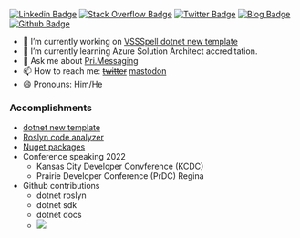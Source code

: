[![Linkedin Badge](https://img.shields.io/badge/-Peter%20Ritchie-blue?style=flat&logo=Linkedin&logoColor=white&link=https://www.linkedin.com/in/peteraritchie/)](https://www.linkedin.com/in/peteraritchie/)
[![Stack Overflow Badge](https://img.shields.io/badge/-Peter%20Ritchie-black?style=flat&logo=Stack%20Overflow&logoColor=orange&link=https://stackoverflow.com/users/5620/peter-ritchie)](https://stackoverflow.com/users/5620/peter-ritchie)
[![Twitter Badge](https://img.shields.io/badge/-@peterritchie-1da1f2?style=flat&logo=twitter&logoColor=white&link=https://twitter.com/peterritchie)](https://twitter.com/peterritchie)
[![Blog Badge](https://img.shields.io/badge/-Blog%20RSS-darkred?style=flat&logo=rss&logoColor=yellow&link=https://blog.peterritchie.com/feed.xml)](https://blog.peterritchie.com/feed.xml)
[![Github Badge](https://img.shields.io/badge/-peteraritchie-404040?style=flat&logo=github&logoColor=cyan&link=https://github.com/peteraritchie)](https://github.com/peteraritchie)

- 🔭 I’m currently working on [VSSSpell dotnet new template](https://www.nuget.org/packages/Pri.Utility.Templates/)
- 🌱 I’m currently learning Azure Solution Architect accreditation.
- 💬 Ask me about [Pri.Messaging](https://github.com/peteraritchie/Messaging)
- 📫 How to reach me: ~~[twitter](https://twitter.com/peterritchie)~~ [mastodon](https://mastodon.social/@peterritchie)
- 😄 Pronouns: Him/He
<!--
- 👯 I’m looking to collaborate on ...
- 🤔 I’m looking for help with ...
-->
<!-- - ⚡ Fun fact:--> 

### Accomplishments
- [dotnet new template](https://www.nuget.org/packages/Pri.Utility.Templates/)
- [Roslyn code analyzer](https://github.com/peteraritchie/Messaging.Patterns/tree/master/PRI.Messaging.Patterns.Analyzer)
- [Nuget packages](https://www.nuget.org/profiles/peterritchie)
- Conference speaking 2022
  - Kansas City Developer Convference (KCDC)
  - Prairie Developer Conference (PrDC) Regina
- Github contributions
  - dotnet roslyn
  - dotnet sdk
  - dotnet docs
  - ![](https://pbs.twimg.com/media/Feb1S10aAAAEvvH?format=jpg&name=4096x4096)

<!--
**peteraritchie/peteraritchie** is a ✨ _special_ ✨ repository because its `README.md` (this file) appears on your GitHub profile.

Here are some ideas to get you started:

- 🔭 I’m currently working on ...
- 🌱 I’m currently learning ...
- 👯 I’m looking to collaborate on ...
- 🤔 I’m looking for help with ...
- 💬 Ask me about ...
- 📫 How to reach me: ...
- 😄 Pronouns: ...
- ⚡ Fun fact: ...
-->
<!--
<a rel="me" href="https://mastodon.social/@peterritchie">mastodon.social</a>
-->
